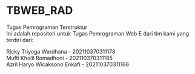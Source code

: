 # TBWEB_RAD

Tugas Pemrograman Terstruktur  
Ini adalah repositori untuk Tugas Pemrograman Web E dari tim kami yang terdiri dari:  

Ricky Triyoga Wardhana - 202110370311178  
Mufti Kholil Romadhoni - 202110370311185  
Azril Haryo Wicaksono Enkafi - 202110370311166  
